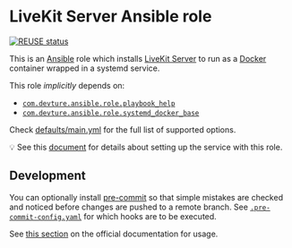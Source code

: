 <!--
SPDX-FileCopyrightText: 2023 - 2025 Slavi Pantaleev
SPDX-FileCopyrightText: 2025 Suguru Hirahara

SPDX-License-Identifier: AGPL-3.0-or-later
-->

# LiveKit Server Ansible role

[![REUSE status](https://api.reuse.software/badge/github.com/mother-of-all-self-hosting/ansible-role-livekit-server)](https://api.reuse.software/info/github.com/mother-of-all-self-hosting/ansible-role-livekit-server)

This is an [Ansible](https://www.ansible.com/) role which installs [LiveKit Server](https://docs.livekit.io/home/) to run as a [Docker](https://www.docker.com/) container wrapped in a systemd service.

This role *implicitly* depends on:

- [`com.devture.ansible.role.playbook_help`](https://github.com/devture/com.devture.ansible.role.playbook_help)
- [`com.devture.ansible.role.systemd_docker_base`](https://github.com/devture/com.devture.ansible.role.systemd_docker_base)

Check [defaults/main.yml](defaults/main.yml) for the full list of supported options.

💡 See this [document](docs/configuring-livekit-server.md) for details about setting up the service with this role.

## Development

You can optionally install [pre-commit](https://pre-commit.com/) so that simple mistakes are checked and noticed before changes are pushed to a remote branch. See [`.pre-commit-config.yaml`](./.pre-commit-config.yaml) for which hooks are to be executed.

See [this section](https://pre-commit.com/#usage) on the official documentation for usage.

